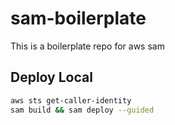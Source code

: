 # sam-boilerplate

This is a boilerplate repo for aws sam

## Deploy Local

```bash
aws sts get-caller-identity
sam build && sam deploy --guided
```
